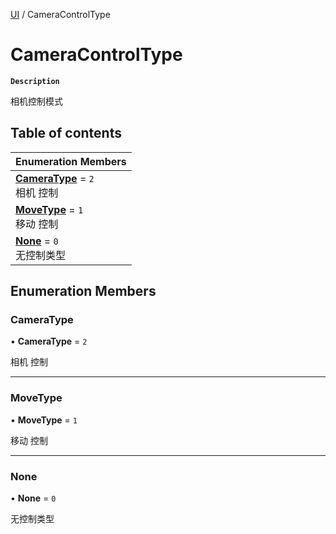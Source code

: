 [UI](../modules/UI.UI.md) / CameraControlType

# CameraControlType <Badge type="tip" text="Enumeration" /> 

**`Description`**

相机控制模式

## Table of contents

| Enumeration Members |
| :-----|
| **[CameraType](UI.CameraControlType.md#cameratype)** = ``2`` <br> 相机  控制|
| **[MoveType](UI.CameraControlType.md#movetype)** = ``1`` <br> 移动 控制|
| **[None](UI.CameraControlType.md#none)** = ``0`` <br> 无控制类型|

## Enumeration Members

### CameraType  

• **CameraType** = ``2``

相机  控制

___

### MoveType  

• **MoveType** = ``1``

移动 控制

___

### None  

• **None** = ``0``

无控制类型
